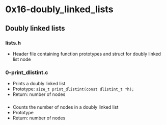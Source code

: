 # 0x16-doubly_linked_lists 
 
## Doubly linked lists
### lists.h
* Header file containing function prototypes and struct for doubly linked list node

### 0-print_dlistint.c
* Prints a doubly linked list
* Prototype: `size_t print_dlistint(const dlistint_t *h);`
* Return: number of nodes

### 
* Counts the number of nodes in a doubly linked list
* Prototype
* Return: number of nodes
